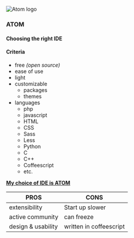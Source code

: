 ![Atom logo](https://upload.wikimedia.org/wikipedia/commons/8/80/Atom_editor_logo.svg)
### ATOM

#### Choosing the right IDE

#### Criteria
* free _(open source)_
* ease of use 
* light
* customizable 
  * packages
  * themes
* languages
  * php
  * javascript
  * HTML
  * CSS
  * Sass
  * Less
  * Python
  * C
  * C++
  * Coffeescript
  * etc. 

[**My choice of IDE is ATOM**](https://atom.io/)

**PROS** | **CONS**
---|---
extensibility  | Start up slower 
active community | can freeze
design & usability | written in coffeescript




